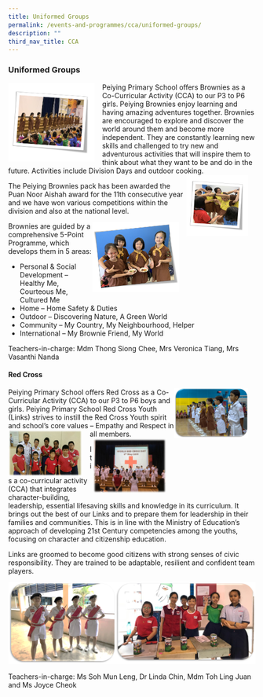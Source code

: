 ```yaml
---
title: Uniformed Groups
permalink: /events-and-programmes/cca/uniformed-groups/
description: ""
third_nav_title: CCA
---
```

### **Uniformed Groups**
<img src="/images/brownies1.png" style="width:35%;margin-right:15px;" align = "left">
Peiying Primary School offers Brownies as a Co-Curricular Activity (CCA) to our P3 to P6 girls. Peiying Brownies enjoy learning and having amazing adventures together. Brownies are encouraged to explore and discover the world around them and become more independent. They are constantly learning new skills and challenged to try new and adventurous activities that will inspire them to think about what they want to be and do in the future. Activities include Division Days and outdoor cooking.

<img src="/images/brownies2.png" style="width:25%;margin-right:15px;" align = "right">

The Peiying Brownies pack has been awarded the Puan Noor Aishah award for the 11th consecutive year and we have won various competitions within the division and also at the national level.

<img src="/images/brownies3.png" style="width:35%;margin-right:15px;" align = "right">

Brownies are guided by a comprehensive 5-Point Programme, which develops them in 5 areas:

*   Personal & Social Development – Healthy Me, Courteous Me, Cultured Me
*   Home – Home Safety & Duties
*   Outdoor – Discovering Nature, A Green World
*   Community – My Country, My Neighbourhood, Helper
*   International – My Brownie Friend, My World

Teachers-in-charge: Mdm Thong Siong Chee, Mrs Veronica Tiang, Mrs Vasanthi Nanda

#### **Red Cross**
<img src="/images/redcross%201.png" style="width:30%;margin-right:15px;" align = "right">
Peiying Primary School offers Red Cross as a Co-Curricular Activity (CCA) to our P3 to P6 boys and girls. Peiying Primary School Red Cross Youth (Links) strives to instill the Red Cross Youth spirit and school’s core values – Empathy and Respect in all members.

<img src="/images/redcross%202.png" style="width:30%;margin-right:15px;" align = "left">

<img src="/images/redcross%203.png" style="width:30%;margin-right:15px;" align = "right">

It is a co-curricular activity (CCA) that integrates character-building, leadership, essential lifesaving skills and knowledge in its curriculum. It brings out the best of our Links and to prepare them for leadership in their families and communities. This is in line with the Ministry of Education’s approach of developing 21st Century competencies among the youths, focusing on character and citizenship education.

Links are groomed to become good citizens with strong senses of civic responsibility. They are trained to be adaptable, resilient and confident team players.

![](/images/redcross%204.png)

Teachers-in-charge: Ms Soh Mun Leng, Dr Linda Chin, Mdm Toh Ling Juan and Ms Joyce Cheok
